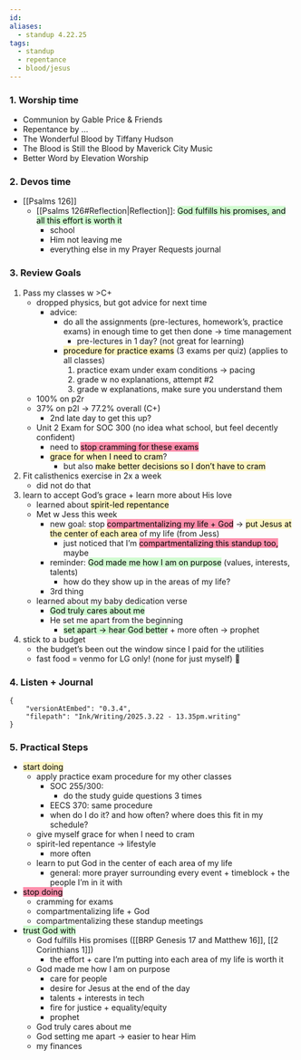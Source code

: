 ```yaml
---
id: 
aliases:
  - standup 4.22.25
tags:
  - standup
  - repentance
  - blood/jesus
---
```

### 1. Worship time
- Communion by Gable Price & Friends
- Repentance by …
- The Wonderful Blood by Tiffany Hudson
- The Blood is Still the Blood by Maverick City Music
- Better Word by Elevation Worship
### 2. Devos time
- [[Psalms 126]]
	- [[Psalms 126#Reflection|Reflection]]: <mark style="background: #BBFABBA6;">God fulfills his promises, and all this effort is worth it</mark>
		- school
		- Him not leaving me
		- everything else in my Prayer Requests journal
### 3. Review Goals
1. Pass my classes w >C+
	- dropped physics, but got advice for next time
		- advice:
			- do all the assignments (pre-lectures, homework’s, practice exams) in enough time to get then done -> time management
				- pre-lectures in 1 day? (not great for learning)
			- <mark style="background: #FFF3A3A6;">procedure for practice exams</mark> (3 exams per quiz) (applies to all classes)
				1. practice exam under exam conditions -> pacing
				2. grade w no explanations, attempt #2
				3. grade w explanations, make sure you understand them
	- 100% on p2r
	- 37% on p2l -> 77.2% overall (C+)
		- 2nd late day to get this up?
	- Unit 2 Exam for SOC 300 (no idea what school, but feel decently confident)
		- need to <mark style="background: #FF5582A6;">stop cramming for these exams</mark>
		- <mark style="background: #FFF3A3A6;">grace for when I need to cram</mark>?
			- but also <mark style="background: #FFF3A3A6;">make better decisions so I don’t have to cram</mark>
2. Fit calisthenics exercise in 2x a week
	- did not do that
3. learn to accept God’s grace + learn more about His love
	- learned about <mark style="background: #FFF3A3A6;">spirit-led repentance</mark>
	- Met w Jess this week
		- new goal: stop <mark style="background: #FF5582A6;">compartmentalizing my life + God</mark> -> <mark style="background: #FFF3A3A6;">put Jesus at the center of each area </mark>of my life (from Jess)
			- just noticed that I’m <mark style="background: #FF5582A6;">compartmentalizing this standup too,</mark> maybe
		- reminder: <mark style="background: #BBFABBA6;">God made me how I am on purpose</mark> (values, interests, talents)
			- how do they show up in the areas of my life?
		- 3rd thing
	- learned about my baby dedication verse
		- <mark style="background: #BBFABBA6;">God truly cares about me</mark>
		- He set me apart from the beginning
			- <mark style="background: #BBFABBA6;">set apart -> hear God better</mark> + more often -> prophet
4. stick to a budget
	- the budget’s been out the window since I paid for the utilities
	- fast food = venmo for LG only! (none for just myself) 👏
### 4. Listen + Journal

```handwritten-ink
{
	"versionAtEmbed": "0.3.4",
	"filepath": "Ink/Writing/2025.3.22 - 13.35pm.writing"
}
```

### 5. Practical Steps

- <mark style="background: #FFF3A3A6;">start doing</mark>
	- apply practice exam procedure for my other classes
		- SOC 255/300:
			- do the study guide questions 3 times
		- EECS 370: same procedure
		- when do I do it? and how often? where does this fit in my schedule?
	- give myself grace for when I need to cram
	- spirit-led repentance -> lifestyle
		- more often
	- learn to put God in the center of each area of my life
		- general: more prayer surrounding every event + timeblock + the people I’m in it with
- <mark style="background: #FF5582A6;">stop doing</mark>
	- cramming for exams
	- compartmentalizing life + God
	- compartmentalizing these standup meetings
- <mark style="background: #BBFABBA6;">trust God with</mark>
	- God fulfills His promises ([[BRP Genesis 17 and Matthew 16]], [[2 Corinthians 1]])
		- the effort + care I’m putting into each area of my life is worth it
	- God made me how I am on purpose
		- care for people
		- desire for Jesus at the end of the day
		- talents + interests in tech
		- fire for justice + equality/equity
		- prophet
	- God truly cares about me
	- God setting me apart -> easier to hear Him
	- my finances